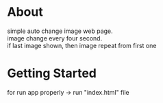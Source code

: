 # About

simple auto change image web page.<br> image change every four second.<br>
if last image shown, then image repeat from first one


# Getting Started

for run app properly -> run "index.html" file
